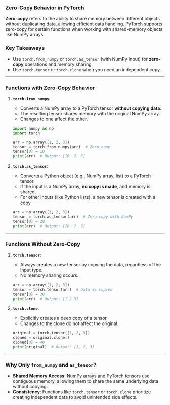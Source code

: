 ### **Zero-Copy Behavior in PyTorch**

**Zero-copy** refers to the ability to share memory between different objects without duplicating data, allowing efficient data handling. PyTorch supports zero-copy for certain functions when working with shared-memory objects like NumPy arrays.
### **Key Takeaways**

- Use `torch.from_numpy` or `torch.as_tensor` (with NumPy input) for **zero-copy** operations and memory sharing.
- Use `torch.tensor` or `torch.clone` when you need an independent copy.

---

### **Functions with Zero-Copy Behavior**

1. **`torch.from_numpy`**:
    
    - Converts a NumPy array to a PyTorch tensor **without copying data**.
    - The resulting tensor shares memory with the original NumPy array.
    - Changes to one affect the other.
    
    ```python
    import numpy as np
    import torch
    
    arr = np.array([1, 2, 3])
    tensor = torch.from_numpy(arr)  # Zero-copy
    tensor[0] = 10
    print(arr)  # Output: [10  2  3]
    ```
    
2. **`torch.as_tensor`**:
    
    - Converts a Python object (e.g., NumPy array, list) to a PyTorch tensor.
    - If the input is a NumPy array, **no copy is made**, and memory is shared.
    - For other inputs (like Python lists), a new tensor is created with a copy.
    
    ```python
    arr = np.array([1, 2, 3])
    tensor = torch.as_tensor(arr)  # Zero-copy with NumPy
    tensor[0] = 20
    print(arr)  # Output: [20  2  3]
    ```
---

### **Functions Without Zero-Copy**

1. **`torch.tensor`**:
    
    - Always creates a new tensor by copying the data, regardless of the input type.
    - No memory sharing occurs.
    
    ```python
    arr = np.array([1, 2, 3])
    tensor = torch.tensor(arr)  # Data is copied
    tensor[0] = 30
    print(arr)  # Output: [1 2 3]
    ```
    
2. **`torch.clone`**:
    
    - Explicitly creates a deep copy of a tensor.
    - Changes to the clone do not affect the original.
    
    ```python
    original = torch.tensor([1, 2, 3])
    cloned = original.clone()
    cloned[0] = 40
    print(original)  # Output: [1, 2, 3]
    ```
---
### **Why Only `from_numpy` and `as_tensor`?**

- **Shared Memory Access**: NumPy arrays and PyTorch tensors use contiguous memory, allowing them to share the same underlying data without copying.
- **Consistency**: Functions like `torch.tensor` or `torch.clone` prioritize creating independent data to avoid unintended side effects.


